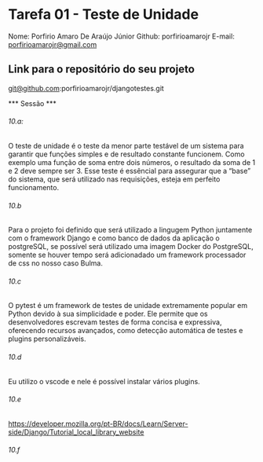 # Tarefa 01 - Teste de Unidade
Nome: Porfirio Amaro De Araújo Júnior
Github: porfirioamarojr
E-mail: porfirioamarojr@gmail.com

## Link para o repositório do seu projeto 
git@github.com:porfirioamarojr/djangotestes.git

*** Sessão ***
###### 10.a:
O teste de unidade é o teste da menor parte testável de um sistema para garantir que funções simples e de resultado constante funcionem. Como exemplo uma função de soma entre dois números, o resultado da soma de 1 e 2 deve sempre ser 3. Esse teste é essêncial para assegurar que a “base” do sistema, que será utilizado nas requisições, esteja em perfeito funcionamento.

###### 10.b
Para o projeto foi definido que será utilizado a lingugem Python juntamente com o framework Django e como banco de dados da aplicação o postgreSQL, se possível será utilizado uma imagem Docker do PostgreSQL, somente se houver tempo será adicionadado um framework processador de css no nosso caso Bulma.

###### 10.c
O pytest é um framework de testes de unidade extremamente popular em Python devido à sua simplicidade e poder. Ele permite que os desenvolvedores escrevam testes de forma concisa e expressiva, oferecendo recursos avançados, como detecção automática de testes e plugins personalizáveis.

###### 10.d
Eu utilizo o vscode e nele é possível instalar vários plugins.

###### 10.e
https://developer.mozilla.org/pt-BR/docs/Learn/Server-side/Django/Tutorial_local_library_website

###### 10.f